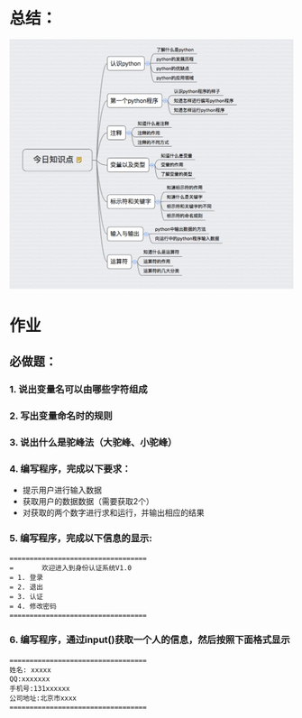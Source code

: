 # 总结：

![](../Images/README-3.png)

# 作业

## 必做题：

### 1. 说出变量名可以由哪些字符组成

### 2. 写出变量命名时的规则

### 3. 说出什么是驼峰法（大驼峰、小驼峰）

### 4. 编写程序，完成以下要求：
* 提示用户进行输入数据
* 获取用户的数据数据（需要获取2个）
* 对获取的两个数字进行求和运行，并输出相应的结果
 

### 5. 编写程序，完成以下信息的显示:

```
==================================
=		欢迎进入到身份认证系统V1.0
= 1. 登录
= 2. 退出
= 3. 认证
= 4. 修改密码
==================================
```

### 6. 编写程序，通过input()获取一个人的信息，然后按照下面格式显示

```
==================================
姓名: xxxxx	
QQ:xxxxxxx
手机号:131xxxxxx
公司地址:北京市xxxx
==================================
```


